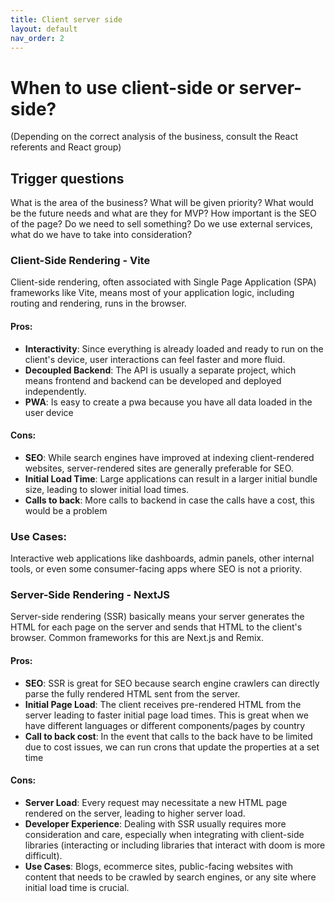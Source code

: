 ```yaml
---
title: Client server side
layout: default
nav_order: 2
---
```


# When to use client-side or server-side?

(Depending on the correct analysis of the business, consult the React referents and React group)

## Trigger questions

What is the area of the business?
What will be given priority?
What would be the future needs and what are they for MVP?
How important is the SEO of the page?
Do we need to sell something?
Do we use external services, what do we have to take into consideration?

### Client-Side Rendering - Vite

Client-side rendering, often associated with Single Page Application (SPA) frameworks like Vite, means most of your application logic, including routing and rendering, runs in the browser.

#### Pros:

- **Interactivity**: Since everything is already loaded and ready to run on the client's device, user interactions can feel faster and more fluid.
- **Decoupled Backend**: The API is usually a separate project, which means frontend and backend can be developed and deployed independently.
- **PWA**: Is easy to create a pwa because you have all data loaded in the user device

#### Cons:

- **SEO**: While search engines have improved at indexing client-rendered websites, server-rendered sites are generally preferable for SEO.
- **Initial Load Time**: Large applications can result in a larger initial bundle size, leading to slower initial load times.
- **Calls to back**: More calls to backend in case the calls have a cost, this would be a problem

### Use Cases:

Interactive web applications like dashboards, admin panels, other internal tools, or even some consumer-facing apps where SEO is not a priority.

### Server-Side Rendering - NextJS

Server-side rendering (SSR) basically means your server generates the HTML for each page on the server and sends that HTML to the client's browser. Common frameworks for this are Next.js and Remix.

#### Pros:

- **SEO**: SSR is great for SEO because search engine crawlers can directly parse the fully rendered HTML sent from the server.
- **Initial Page Load**: The client receives pre-rendered HTML from the server leading to faster initial page load times. This is great when we have different languages or different components/pages by country
- **Call to back cost**: In the event that calls to the back have to be limited due to cost issues, we can run crons that update the properties at a set time

#### Cons:

- **Server Load**: Every request may necessitate a new HTML page rendered on the server, leading to higher server load.
- **Developer Experience**: Dealing with SSR usually requires more consideration and care, especially when integrating with client-side libraries (interacting or including libraries that interact with doom is more difficult).
- **Use Cases**: Blogs, ecommerce sites, public-facing websites with content that needs to be crawled by search engines, or any site where initial load time is crucial.
